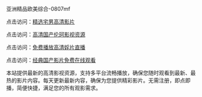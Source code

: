 亚洲精品欧美综合-0807mf

点击访问：<a href="https://heiliaowt0d7p.pages.dev">精选宅男高清影片</a>

点击访问：<a href="https://heiliaoga6s9v.pages.dev">高清国产伦珂影视资源</a>

点击访问：<a href="https://heiliaoow5kzm.pages.dev">免费播放高清婬片直播</a>

点击访问：<a href="https://heiliao2dmwwy.pages.dev">经典国产影片免费在线观看</a>

本站提供最新的高清影视资源，支持多平台流畅播放，确保您随时观看到最新、最热的影片内容。每天更新最新内容，确保为您提供精彩影片。无需注册，即点即播，简便快捷，满足您的所有观影需求。

<span style="display:none;">[Canonical link](https://github.com/yt20250708/yt3 ）</span>
